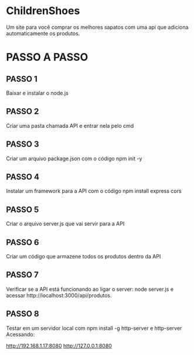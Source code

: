 # ChildrenShoes
Um site para você comprar os melhores sapatos com uma api que adiciona automaticamente os produtos.


# PASSO A PASSO

## PASSO 1
Baixar e instalar o node.js

## PASSO 2
Criar uma pasta chamada API e entrar nela pelo cmd

## PASSO 3
Criar um arquivo package.json com o código npm init -y

## PASSO 4
Instalar um framework para a API com o código npm install express cors

## PASSO 5
Criar o arquivo server.js que vai servir para a API

## PASSO 6
Criar um código que armazene todos os produtos dentro da API

## PASSO 7
Verificar se a API está funcionando ao ligar o server: node server.js e acessar http://localhost:3000/api/produtos.

## PASSO 8
Testar em um servidor local com npm install -g http-server e http-server
Acessando:

http://192.168.1.17:8080
http://127.0.0.1:8080

